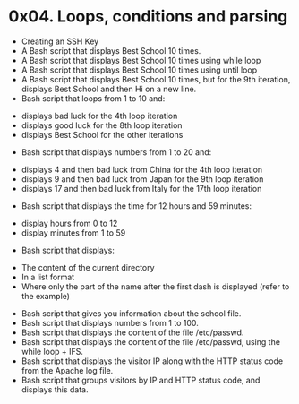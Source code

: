 # 0x04. Loops, conditions and parsing
* Creating an SSH Key
* A Bash script that displays Best School 10 times.
* A Bash script that displays Best School 10 times using while loop
* A Bash script that displays Best School 10 times using until loop
* A  Bash script that displays Best School 10 times, but for the 9th iteration, displays Best School and then Hi on a new line.
*  Bash script that loops from 1 to 10 and:
 - displays bad luck for the 4th loop iteration
 - displays good luck for the 8th loop iteration
 - displays Best School for the other iterations
*  Bash script that displays numbers from 1 to 20 and:
 - displays 4 and then bad luck from China for the 4th loop iteration
 - displays 9 and then bad luck from Japan for the 9th loop iteration
 - displays 17 and then bad luck from Italy for the 17th loop iteration

* Bash script that displays the time for 12 hours and 59 minutes:
 - display hours from 0 to 12
 - display minutes from 1 to 59
* Bash script that displays:
 - The content of the current directory
 - In a list format
 - Where only the part of the name after the first dash is displayed (refer to the example)
* Bash script that gives you information about the school file.
* Bash script that displays numbers from 1 to 100.
* Bash script that displays the content of the file /etc/passwd.
* Bash script that displays the content of the file /etc/passwd, using the while loop + IFS.
* Bash script that displays the visitor IP along with the HTTP status code from the Apache log file.
*  Bash script that groups visitors by IP and HTTP status code, and displays this data.
